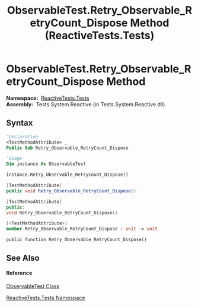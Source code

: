 ﻿---
title: ObservableTest.Retry_Observable_RetryCount_Dispose Method  (ReactiveTests.Tests)
TOCTitle: Retry_Observable_RetryCount_Dispose Method
ms:assetid: M:ReactiveTests.Tests.ObservableTest.Retry_Observable_RetryCount_Dispose
ms:mtpsurl: https://msdn.microsoft.com/en-us/library/reactivetests.tests.observabletest.retry_observable_retrycount_dispose(v=VS.103)
ms:contentKeyID: 36619958
ms.date: 06/28/2011
mtps_version: v=VS.103
f1_keywords:
- ReactiveTests.Tests.ObservableTest.Retry_Observable_RetryCount_Dispose
dev_langs:
- CSharp
- JScript
- VB
- FSharp
- c++
---

# ObservableTest.Retry\_Observable\_RetryCount\_Dispose Method

**Namespace:**  [ReactiveTests.Tests](hh289046\(v=vs.103\).md)  
**Assembly:**  Tests.System.Reactive (in Tests.System.Reactive.dll)

## Syntax

``` vb
'Declaration
<TestMethodAttribute> _
Public Sub Retry_Observable_RetryCount_Dispose
```

``` vb
'Usage
Dim instance As ObservableTest

instance.Retry_Observable_RetryCount_Dispose()
```

``` csharp
[TestMethodAttribute]
public void Retry_Observable_RetryCount_Dispose()
```

``` c++
[TestMethodAttribute]
public:
void Retry_Observable_RetryCount_Dispose()
```

``` fsharp
[<TestMethodAttribute>]
member Retry_Observable_RetryCount_Dispose : unit -> unit 
```

``` jscript
public function Retry_Observable_RetryCount_Dispose()
```

## See Also

#### Reference

[ObservableTest Class](hh288687\(v=vs.103\).md)

[ReactiveTests.Tests Namespace](hh289046\(v=vs.103\).md)

